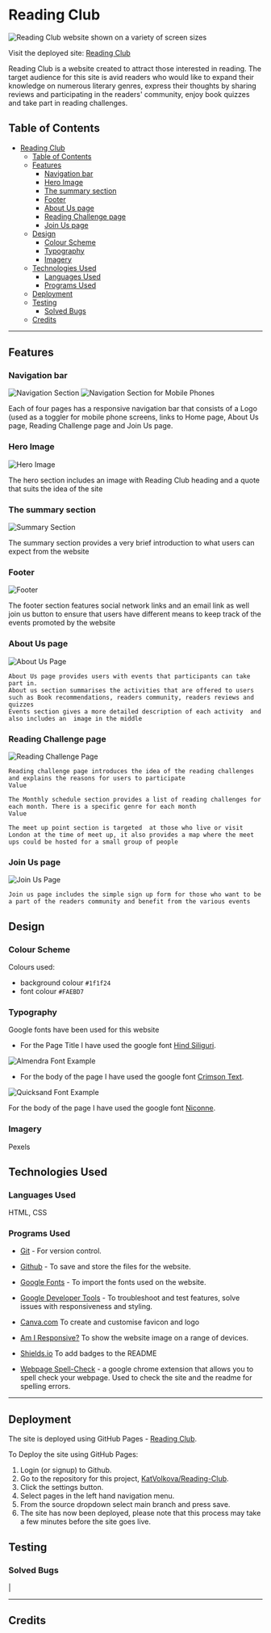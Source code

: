 # Reading Club

![Reading Club website shown on a variety of screen sizes](/assets/images/reading-club.jpg)

Visit the deployed site: [Reading Club](https://github.com/KatVolkova/reading-club)

Reading Club is a website created to attract those interested in reading. The target audience for this site is avid readers who would like to expand their knowledge on numerous literary genres, express their thoughts by sharing reviews and participating in the readers' community, enjoy book quizzes and take part in reading challenges.

## Table of Contents
   
- [Reading Club](#reading-club)
  - [Table of Contents](#table-of-contents)
  - [Features](#features)
    - [Navigation bar](#navigation-bar)
    - [Hero Image](#hero-image)
    - [The summary section](#the-summary-section)
    - [Footer](#footer)
    - [About Us page](#about-us-page)
    - [Reading Challenge page](#reading-challenge-page)
    - [Join Us page](#join-us-page)
  - [Design](#design)
    - [Colour Scheme](#colour-scheme)
    - [Typography](#typography)
    - [Imagery](#imagery)
  - [Technologies Used](#technologies-used)
    - [Languages Used](#languages-used)
    - [Programs Used](#programs-used)
  - [Deployment](#deployment)
  - [Testing](#testing)
    - [Solved Bugs](#solved-bugs)
  - [Credits](#credits)

- - -

## Features

### Navigation bar

![Navigation Section](/assets/images/navigation-reading-club.jpg)
![Navigation Section for Mobile Phones](/assets/images/navigation-mobile-reading-club.jpg)

Each of four pages has a responsive navigation bar that consists of a Logo (used as a toggler for mobile phone screens, links to Home page, About Us page, Reading  Challenge page and Join Us  page.

### Hero Image

![Hero Image](/assets/images/hero-page-reading-club.jpg)

The hero section includes an image with Reading Club heading and  a quote that suits the idea of the site

### The summary section

![Summary Section](/assets/images/summary2-section-reading-club.jpg)

The summary section provides a very brief introduction to what users  can expect from the website

### Footer

![Footer](/assets/images/footer-reading-club.jpg)

The footer section features social network links and  an email link as well join us  button to ensure that users have different means to keep track of the events promoted by the website

### About Us page

![About Us Page](/assets/images/about-page-reading-club.jpg)

	About Us page provides users with events that participants can take part in. 
	About us section summarises the activities that are offered to users such as Book recommendations, readers community, readers reviews and quizzes
    Events section gives a more detailed description of each activity  and also includes an  image in the middle

### Reading Challenge page

![Reading Challenge Page](/assets/images/reading-challenge-page-reading-club.jpg)

	Reading challenge page introduces the idea of the reading challenges and explains the reasons for users to participate
	Value
	
	The Monthly schedule section provides a list of reading challenges for each month. There is a specific genre for each month
	Value
	
	The meet up point section is targeted  at those who live or visit London at the time of meet up, it also provides a map where the meet ups could be hosted for a small group of people

### Join Us page

![Join Us Page](/assets/images/join-us-page-reading-club.jpg)

	Join us page includes the simple sign up form for those who want to be a part of the readers community and benefit from the various events

## Design

### Colour Scheme

Colours used:

- background colour `#1f1f24`  
- font colour `#FAEBD7`

### Typography

Google fonts have been used for this website

* For the Page Title I have used the google font [Hind Siliguri](https://fonts.google.com/specimen/Almendra?preview.text=The%20Quiz%20Arms%20THE%20QUIZ%20ARMS&preview.text_type=custom&query=almendra).

![Almendra Font Example](documentation/almendra.webp)

* For the body of the page I have used the google font [Crimson Text](https://fonts.google.com/specimen/Quicksand?preview.text=The%20Quiz%20Arms%20THE%20QUIZ%20ARMS&preview.text_type=custom&query=quicksand).

![Quicksand Font Example](documentation/quicksand.webp)

For the body of the page I have used the google font [Niconne](https://fonts.google.com/specimen/Quicksand?preview.text=The%20Quiz%20Arms%20THE%20QUIZ%20ARMS&preview.text_type=custom&query=quicksand).



### Imagery

Pexels








## Technologies Used

### Languages Used

HTML, CSS

### Programs Used


- [Git](https://git-scm.com/) - For version control.

- [Github](https://github.com/) - To save and store the files for the website.

- [Google Fonts](https://fonts.google.com/) - To import the fonts used on the website.

- [Google Developer Tools](https://developers.google.com/web/tools) - To troubleshoot and test features, solve issues with responsiveness and styling.

- [Canva.com](https://canva.com/) To create and customise favicon and logo

- [Am I Responsive?](http://ami.responsivedesign.is/) To show the website image on a range of devices.

- [Shields.io](https://shields.io/) To add badges to the README

- [Webpage Spell-Check](https://chrome.google.com/webstore/detail/webpage-spell-check/mgdhaoimpabdhmacaclbbjddhngchjik/related) - a google chrome extension that allows you to spell check your webpage. Used to check the site and the readme for spelling errors.

- - -

## Deployment

The site is deployed using GitHub Pages - [Reading Club](https://github.com/KatVolkova/reading-club/).

To Deploy the site using GitHub Pages:

1. Login (or signup) to Github.
2. Go to the repository for this project, [KatVolkova/Reading-Club](https://github.com/KatVolkova/reading-club/).
3. Click the settings button.
4. Select pages in the left hand navigation menu.
5. From the source dropdown select main branch and press save.
6. The site has now been deployed, please note that this process may take a few minutes before the site goes live.

## Testing

### Solved Bugs
|
- - -
## Credits

